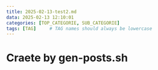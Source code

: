 ```yaml
---
title: 2025-02-13-test2.md
data: 2025-02-13 12:10:01
categories: [TOP_CATEGORIE, SUB_CATEGORIE]
tags: [TAG]     # TAG names should always be lowercase
---
```

# Craete by gen-posts.sh

